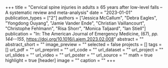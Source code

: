+++
title = "Cervical spine injuries in adults ≥ 65 years after low-level falls – A systematic review and meta-analysis"
date = "2023-01-01"
publication_types = ["2"]
authors = ["Jessica McCallum", "Debra Eagles", "Yongdong Ouyang", "Jamie Vander Ende", "Christian Vaillancourt", "Christophe Fehlmann", "Risa Shorr", "Monica Taljaard", "Ian Stiell"]
publication = "In: The American Journal of Emergency Medicine, (67), _pp. 144--155_, https://doi.org/10.1016/j.ajem.2023.02.008"
abstract = ""
abstract_short = ""
image_preview = ""
selected = false
projects = []
tags = []
url_pdf = ""
url_preprint = ""
url_code = ""
url_dataset = ""
url_project = ""
url_slides = ""
url_video = ""
url_poster = ""
url_source = ""
math = true
highlight = true
[header]
image = ""
caption = ""
+++
